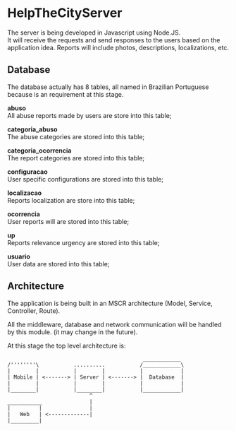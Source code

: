 # HelpTheCityServer

The server is being developed in Javascript using Node.JS.<br/>
It will receive the requests and send responses to the users
based on the application idea. Reports will include photos, descriptions, localizations, etc.

## Database
The database actually has 8 tables, all named in Brazilian Portuguese because is an requirement at this stage.</br>

**abuso**</br>
All abuse reports made by users are store into this table;<br/>

**categoria_abuso**</br>
The abuse categories are stored into this table;<br/>

**categoria_ocorrencia**<br/>
The report categories are stored into this table;<br/>

**configuracao**<br/>
User specific configurations are stored into this table;<br/>

**localizacao**<br/>
Reports localization are store into this table;<br/>

**ocorrencia**</br>
User reports will are stored into this table;<br/>

**up**</br>
Reports relevance urgency are stored into this table;<br/>

**usuario**</br>
User data are stored into this table;<br/>

## Architecture
The application is being built in an MSCR architecture (Model, Service, Controller, Route).<br/>

All the middleware, database and network communication will be handled by this module. (it may change in the future).

At this stage the top level architecture is:</br>
```
                                           ____________ 
/''''''''\           ..........           /____________\
|        |           |        |           |            |
| Mobile | <-------> | Server | <-------> |  Database  | 
|        |           |        |           |            |
|________|           |________|           |____________|
                          ^
___________               |
|         |               |
|   Web   | <-------------|
|_________|
```